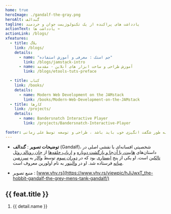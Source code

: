 ```yaml
---
home: true
heroImage: ./gandalf-the-gray.png
heroAlt: گندالف
tagline: یادداشت های پراکنده از یک تکنولوژیست جوان و خردمند
actionText: یادداشت ها ←
actionLink: /blogs/
xfeatures:
  - title: بلاگ
    link: /blogs/
    details:
      - name: "جم استک : معرفی و آموزش استفاده"
        link: /blogs/jamstack-intro
      - name: آموزش طراحی و ساخت ابزار های آنلاین - مقدمه
        link: /blogs/etools-tuts-preface

  - title: کتاب
    link: /books/
    details:
      - name: Modern Web Development on the JAMstack
        link: /books/Modern-Web-Development-on-the-JAMstack
  - title: کارها
    link: /projects/
    details:
      - name: Bandersnatch Interactive Player
        link: /projects/Bandersnatch-Interactive-Player

footer: همه چیز به طور شگفت انگیزی خوب باید باشد ، طراحی و توسعه توسط علی زِمانی ❤️
---
```


- **توضیحات تصویر** : **گندالف** (Gandalf)، شخصیتی افسانه‌ای با نقشی اصلی در داستان‌های [هابیت، یا آن‌جا و بازگشت دوباره](<https://fa.wikipedia.org/wiki/%D9%87%D8%A7%D8%A8%DB%8C%D8%AA_(%D8%B1%D9%85%D8%A7%D9%86)>) و [ارباب حلقه‌ها](https://fa.wikipedia.org/wiki/%D8%A7%D8%B1%D8%A8%D8%A7%D8%A8_%D8%AD%D9%84%D9%82%D9%87%E2%80%8C%D9%87%D8%A7) از [جان رونالد روئل تالکین](https://fa.wikipedia.org/wiki/%D8%AC%DB%8C._%D8%A2%D8%B1._%D8%A2%D8%B1._%D8%AA%D8%A7%D9%84%DA%A9%DB%8C%D9%86) است. او یکی از پنج [ایستاری](<https://en.wikipedia.org/wiki/Wizards_(Middle-earth)>) بود که در [دوران سوم](https://fa.wikipedia.org/wiki/%D9%BE%DB%8C%D8%B4%DB%8C%D9%86%D9%87_%D8%A2%D8%B1%D8%AF%D8%A7#%D8%AF%D9%88%D8%B1%D8%A7%D9%86_%D8%B3%D9%88%D9%85) توسط [والار](https://fa.wikipedia.org/wiki/والار) به [سرزمین میانه](<https://fa.wikipedia.org/wiki/%D9%88%D8%A7%D9%84%D8%A7_(%D8%B3%D8%B1%D8%B2%D9%85%DB%8C%D9%86_%D9%85%DB%8C%D8%A7%D9%86%D9%87)>) فرستاده شد. او در [والینور](https://fa.wikipedia.org/wiki/والینور) به نام اولورین معروف است.

- منبع تصویر : [www.vhv.rs](https://www.vhv.rs/viewpic/hJiJwxT_the-hobbit-gandalf-the-grey-mens-tank-gandalf/)

<div class="features">
  <div class="feature" v-for="feat in $page.frontmatter.xfeatures">
    <h2 ><a v-bind:href="feat.link">{{ feat.title }}</a></h2>
    <ol >
      <li v-for="detail in feat.details" >
        <a v-bind:href="detail.link"> 
        <p>{{  detail.name }} </p>
      </a>
    </li>
    </ol>
  </div>
</div>
